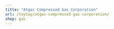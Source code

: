 ```yaml
---
title: "Atgas Compressed Gas Corporation"
url: /taytay/atgas-compressed-gas-corporation/
shop: gas
---
```

